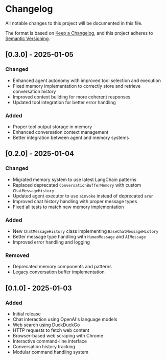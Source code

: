 # Changelog

All notable changes to this project will be documented in this file.

The format is based on [Keep a Changelog](https://keepachangelog.com/en/1.0.0/),
and this project adheres to [Semantic Versioning](https://semver.org/spec/v2.0.0.html).

## [0.3.0] - 2025-01-05

### Changed
- Enhanced agent autonomy with improved tool selection and execution
- Fixed memory implementation to correctly store and retrieve conversation history
- Improved context building for more coherent responses
- Updated tool integration for better error handling

### Added
- Proper tool output storage in memory
- Enhanced conversation context management
- Better integration between agent and memory systems

## [0.2.0] - 2025-01-04

### Changed
- Migrated memory system to use latest LangChain patterns
- Replaced deprecated `ConversationBufferMemory` with custom `ChatMessageHistory`
- Updated agent executor to use `ainvoke` instead of deprecated `arun`
- Improved chat history handling with proper message types
- Fixed all tests to match new memory implementation

### Added
- New `ChatMessageHistory` class implementing `BaseChatMessageHistory`
- Better message type handling with `HumanMessage` and `AIMessage`
- Improved error handling and logging

### Removed
- Deprecated memory components and patterns
- Legacy conversation buffer implementation

## [0.1.0] - 2025-01-03

### Added
- Initial release
- Chat interaction using OpenAI's language models
- Web search using DuckDuckGo
- HTTP requests to fetch web content
- Browser-based web scraping with Chrome
- Interactive command-line interface
- Conversation history tracking
- Modular command handling system 